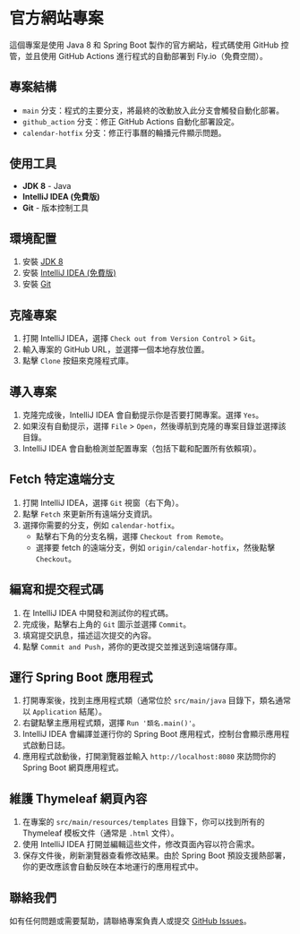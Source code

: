 # 官方網站專案

這個專案是使用 Java 8 和 Spring Boot 製作的官方網站，程式碼使用 GitHub 控管，並且使用 GitHub Actions 進行程式的自動部署到 Fly.io（免費空間）。

## 專案結構

- `main` 分支：程式的主要分支，將最終的改動放入此分支會觸發自動化部署。
- `github_action` 分支：修正 GitHub Actions 自動化部署設定。
- `calendar-hotfix` 分支：修正行事曆的輪播元件顯示問題。

## 使用工具

- **JDK 8** - Java
- **IntelliJ IDEA (免費版)**
- **Git** - 版本控制工具

## 環境配置

1. 安裝 [JDK 8](https://www.oracle.com/java/technologies/javase-jdk8-downloads.html)
2. 安裝 [IntelliJ IDEA (免費版)](https://www.jetbrains.com/idea/download/)
3. 安裝 [Git](https://git-scm.com/)

## 克隆專案

1. 打開 IntelliJ IDEA，選擇 `Check out from Version Control` > `Git`。
2. 輸入專案的 GitHub URL，並選擇一個本地存放位置。
3. 點擊 `Clone` 按鈕來克隆程式庫。

## 導入專案

1. 克隆完成後，IntelliJ IDEA 會自動提示你是否要打開專案。選擇 `Yes`。
2. 如果沒有自動提示，選擇 `File` > `Open`，然後導航到克隆的專案目錄並選擇該目錄。
3. IntelliJ IDEA 會自動檢測並配置專案（包括下載和配置所有依賴項）。

## Fetch 特定遠端分支

1. 打開 IntelliJ IDEA，選擇 `Git` 視窗（右下角）。
2. 點擊 `Fetch` 來更新所有遠端分支資訊。
3. 選擇你需要的分支，例如 `calendar-hotfix`。
    - 點擊右下角的分支名稱，選擇 `Checkout from Remote`。
    - 選擇要 fetch 的遠端分支，例如 `origin/calendar-hotfix`，然後點擊 `Checkout`。

## 編寫和提交程式碼

1. 在 IntelliJ IDEA 中開發和測試你的程式碼。
2. 完成後，點擊右上角的 `Git` 圖示並選擇 `Commit`。
3. 填寫提交訊息，描述這次提交的內容。
4. 點擊 `Commit and Push`，將你的更改提交並推送到遠端儲存庫。

## 運行 Spring Boot 應用程式

1. 打開專案後，找到主應用程式類（通常位於 `src/main/java` 目錄下，類名通常以 `Application` 結尾）。
2. 右鍵點擊主應用程式類，選擇 `Run '類名.main()'`。
3. IntelliJ IDEA 會編譯並運行你的 Spring Boot 應用程式，控制台會顯示應用程式啟動日誌。
4. 應用程式啟動後，打開瀏覽器並輸入 `http://localhost:8080` 來訪問你的 Spring Boot 網頁應用程式。

## 維護 Thymeleaf 網頁內容

1. 在專案的 `src/main/resources/templates` 目錄下，你可以找到所有的 Thymeleaf 模板文件（通常是 `.html` 文件）。
2. 使用 IntelliJ IDEA 打開並編輯這些文件，修改頁面內容以符合需求。
3. 保存文件後，刷新瀏覽器查看修改結果。由於 Spring Boot 預設支援熱部署，你的更改應該會自動反映在本地運行的應用程式中。

## 聯絡我們

如有任何問題或需要幫助，請聯絡專案負責人或提交 [GitHub Issues](https://github.com/your-repo/issues)。

